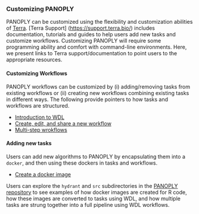 ### Customizing PANOPLY

PANOPLY can be customized using the flexibility and customization abilities of [Terra](https://app.terra.bio/). [Terra Support] (https://support.terra.bio/) includes documentation, tutorials and guides to help users add new tasks and customize workflows. Customizing PANOPLY will require some programming ability and comfort with command-line environments. Here, we present links to Terra support/documentation to point users to the appropriate resources.

#### Customizing Workflows
PANOPLY workflows can be customized by (i) adding/removing tasks from existing workflows or (ii) creating new workflows combining existing tasks in different ways. The following provide pointers to how tasks and workflows are structured. 

* [Introduction to WDL](https://support.terra.bio/hc/en-us/articles/360037117492-Getting-Started-with-WDL)
* [Create, edit, and share a new workflow](https://support.terra.bio/hc/en-us/articles/360031366091-Create-edit-and-share-a-new-workflow)
* [Multi-step wrokflows](https://support.terra.bio/hc/en-us/articles/360037128072--2-howto-Write-a-simple-multi-step-workflow)

#### Adding new tasks
Users can add new algorithms to PANOPLY by encapsulating them into a `docker`, and then using these dockers in tasks and workflows. 

* [Create a docker image](https://support.terra.bio/hc/en-us/articles/360024737591-Make-a-Docker-container-image-the-easy-way-using-a-base-image)

Users can explore the `hydrant` and `src` subdirectories in the [PANOPLY repository](https://github.com/broadinstitute/PANOPLY) to see examples of how docker images are created for R code, how these images are converted to tasks using WDL, and how multiple tasks are strung together into a full pipeline using WDL workflows.